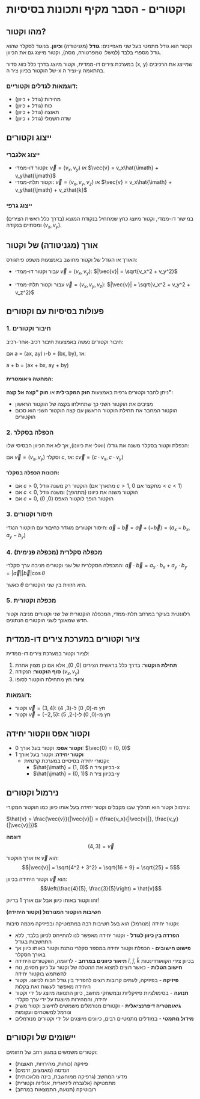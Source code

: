 # וקטורים - הסבר מקיף ותכונות בסיסיות

## מהו וקטור?

וקטור הוא גודל מתמטי בעל שני מאפיינים: **גודל** (מגניטודה) ו**כיוון**. בניגוד לסקלר שהוא גודל מספרי בלבד (למשל: טמפרטורה, מסה), וקטור מייצג גם את הכיוון.

במערכת צירים דו-ממדית, וקטור מיוצג בדרך כלל כזוג סדור (x, y) שמייצג את הרכיבים של הוקטור בכיוון ציר ה-x וציר ה-y בהתאמה.

### דוגמאות לגדלים וקטוריים:
- מהירות (גודל + כיוון)
- כוח (גודל + כיוון)
- תאוצה (גודל + כיוון)
- שדה חשמלי (גודל + כיוון)

## ייצוג וקטורים

### ייצוג אלגברי
* וקטור דו-ממדי: $\vec{v} = (v_x, v_y)$ או $\vec{v} = v_x\hat{\imath} + v_y\hat{\jmath}$
* וקטור תלת-ממדי: $\vec{v} = (v_x, v_y, v_z)$ או $\vec{v} = v_x\hat{\imath} + v_y\hat{\jmath} + v_z\hat{k}$

### ייצוג גרפי
במישור דו-ממדי, וקטור מיוצג כחץ שמתחיל בנקודת המוצא (בדרך כלל ראשית הצירים) ומסתיים בנקודה $(v_x, v_y)$.

## אורך (מגניטודה) של וקטור

האורך או הגודל של וקטור מחושב באמצעות משפט פיתגורס:

* עבור וקטור דו-ממדי $\vec{v} = (v_x, v_y)$:
  $|\vec{v}| = \sqrt{v_x^2 + v_y^2}$

* עבור וקטור תלת-ממדי $\vec{v} = (v_x, v_y, v_z)$:
  $|\vec{v}| = \sqrt{v_x^2 + v_y^2 + v_z^2}$

## פעולות בסיסיות עם וקטורים

### 1. חיבור וקטורים

חיבור וקטורים נעשה באמצעות חיבור רכיב-אחר-רכיב:

אם a = (ax, ay) ו-b = (bx, by), אז:

a + b = (ax + bx, ay + by)

#### המחשה גיאומטרית:
ניתן לחבר וקטורים גרפית באמצעות **חוק המקבילית** או **חוק "קצה אל קצה"**:
- מציבים את הוקטור השני כך שתחילתו בקצה של הוקטור הראשון
- הוקטור המחבר את תחילת הוקטור הראשון עם קצה הוקטור השני הוא סכום הוקטורים

### 2. הכפלה בסקלר

הכפלת וקטור בסקלר משנה את גודלו (ואולי את כיוונו), אך לא את הכיוון הבסיסי שלו:

אם $\vec{v} = (v_x, v_y)$ וסקלר $c$, אז:
$c\vec{v} = (c \cdot v_x, c \cdot v_y)$

#### תכונות הכפלה בסקלר:
- אם $c > 0$, הוקטור רק משנה גודל (מתארך אם $c > 1$, מתקצר אם $0 < c < 1$)
- אם $c < 0$, הוקטור משנה את כיוונו (מתהפך) ומשנה גודל
- אם $c = 0$, הוקטור הופך לוקטור האפס (0, 0)

### 3. חיסור וקטורים

חיסור וקטורים מוגדר כחיבור עם הוקטור הנגדי:
$\vec{a} - \vec{b} = \vec{a} + (-\vec{b}) = (a_x - b_x, a_y - b_y)$

### 4. מכפלה סקלרית (מכפלה פנימית)

המכפלה הסקלרית של שני וקטורים מניבה ערך סקלרי:
$\vec{a} \cdot \vec{b} = a_x \cdot b_x + a_y \cdot b_y = |\vec{a}||\vec{b}|\cos\theta$

כאשר $\theta$ היא הזווית בין שני הוקטורים.

### 5. מכפלה וקטורית

רלוונטית בעיקר במרחב תלת-ממדי, המכפלה הוקטורית של שני וקטורים מניבה וקטור חדש שמאונך לשני הוקטורים הנתונים.

## ציור וקטורים במערכת צירים דו-ממדית

לציור וקטור במערכת צירים דו-ממדית:

1. **תחילת הוקטור**: בדרך כלל בראשית הצירים (0, 0), אלא אם כן מצוין אחרת
2. **סוף הוקטור**: הנקודה $(v_x, v_y)$
3. **ציור**: חץ מתחילת הוקטור לסופו

### דוגמאות:
- וקטור $\vec{v} = (3, 4)$: חץ מ-(0, 0) ל-(3, 4)
- וקטור $\vec{v} = (-2, 5)$: חץ מ-(0, 0) ל-(-2, 5)

## וקטור אפס ווקטור יחידה

- **וקטור אפס**: וקטור בעל אורך 0: $\vec{0} = (0, 0)$
- **וקטור יחידה**: וקטור בעל אורך 1
  - וקטורי יחידה בסיסיים במערכת קרטזית: 
    - $\hat{\imath} = (1, 0)$ בכיוון ציר ה-x
    - $\hat{\jmath} = (0, 1)$ בכיוון ציר ה-y

## נירמול וקטורים

נירמול וקטור הוא תהליך שבו מקבלים וקטור יחידה בעל אותו כיוון כמו הוקטור המקורי:

$\hat{v} = \frac{\vec{v}}{|\vec{v}|} = (\frac{v_x}{|\vec{v}|}, \frac{v_y}{|\vec{v}|})$

**דוגמה**
$$(4,3) = \vec{v}$$


אז אורך הוקטור $\vec{v}$ הוא:
$$|\vec{v}| = \sqrt{4^2 + 3^2} = \sqrt{16 + 9} = \sqrt{25} = 5$$

וקטור היחידה בכיוון $\vec{v}$ הוא:
$$\left(\frac{4}{5}, \frac{3}{5}\right) = \hat{v}$$

זהו וקטור באותו כיוון אבל עם אורך 1 בדיוק!

**חשיבות הוקטור המנורמל (וקטור היחידה)**

וקטור יחידה (מנורמל) הוא בעל חשיבות רבה במתמטיקה ובפיזיקה מכמה סיבות:
- **הפרדה בין כיוון לגודל** - וקטור יחידה מאפשר לנו להתייחס לכיוון בלבד, ללא התחשבות בגודל
- **פישוט חישובים** - הכפלת וקטור יחידה במספר סקלרי נותנת וקטור באותו כיוון אך באורך הסקלר
- **תיאור כיוונים במרחב** - לדוגמה, הווקטורים היחידה $\hat{i}$, $\hat{j}$, $\hat{k}$ בכיוון צירי הקואורדינטות
- **חישוב הטלות** - כאשר רוצים למצוא את ההטלה של וקטור על כיוון מסוים, נוח להשתמש בוקטור יחידה
- **פיזיקה** - בפיזיקה, לעתים קרובות רוצים להפריד בין גודל הכוח לכיוונו. וקטור היחידה מאפשר לעשות זאת בקלות
- **תנועה** - בסימולציות פיזיקליות ובמשחקי מחשב, כיוון התנועה מיוצג על ידי וקטור יחידה, והמהירות מיוצגת על ידי ערך סקלרי
- **גיאומטריה דיפרנציאלית** - וקטורים מנורמלים משמשים לחישוב וקטור משיק ונורמל למשטחים ועקומות
- **מידול מתמטי** - במודלים מתמטיים רבים, כיוונים מיוצגים על ידי וקטורים מנורמלים

## יישומים של וקטורים

וקטורים משמשים במגוון רחב של תחומים:
- פיזיקה (כוחות, מהירויות, תאוצות)
- הנדסה (מאמצים, זרמים)
- מדעי המחשב (גרפיקה ממוחשבת, בינה מלאכותית)
- מתמטיקה (אלגברה ליניארית, אנליזה וקטורית)
- רובוטיקה (תנועה, התמצאות במרחב)
